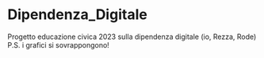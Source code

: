# Dipendenza_Digitale

Progetto educazione civica 2023 sulla dipendenza digitale (io, Rezza, Rode)
P.S.  i grafici si sovrappongono! 
